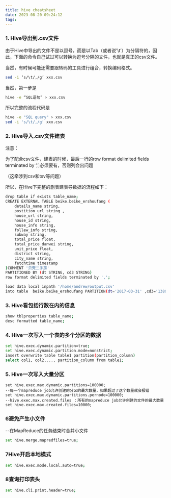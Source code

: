 ```yaml
---
title: hive cheatsheet
date: 2023-08-20 09:24:12
tags:
---
```


### 1. Hive导出到.csv文件
由于Hive中导出的文件不是以逗号，而是以Tab（或者说’\t’）为分隔符的，因此，下面的命令自己试过可以转换为逗号分隔的文件，也就是真正的csv文件。

当然，有时候可能还需要跟转码的工具进行组合，转换编码格式。
```bash
sed -i ‘s/\t/,/g’ xxx.csv
``````
当然，第一步是
```bash
hive -e “SQL语句” > xxx.csv
```
所以完整的流程代码是

```bash
hive -e "SQL query" > xxx.csv
sed -i 's/\t/,/g' xxx.csv
```
### 2. Hive导入.csv文件建表
注意：

为了配合csv文件，建表的时候，最后一行的row format delimited fields terminated by ‘,’;必须要有，否则列会出问题

（这牵涉到csv和tsv等问题）

所以，在Hive下完整的删表建表导数据的流程如下：

```bash
drop table if exists table_name;
CREATE EXTERNAL TABLE beike.beike_ershoufang (
    details_name string,
    postition_url string ,
    house_url string,
    house_id string,
    house_info string,
    follew_info string,
    subway string,
    total_price float,
    total_price_danwei string,
    unit_price float,
    district string,
    city_name string,
    fetchtime timestamp
)COMMENT '贝壳二手房'
PARTITIONED BY (dt STRING, cd3 STRING)
row format delimited fields terminated by ',';

load data local inpath '/home/andrew/output.csv' 
into table  beike.beike_ershoufang PARTITION(dt='2017-03-31' ,cd3='1389');;
```

### 3. Hive看包括行数在内的信息
```bash
show tblproperties table_name;
desc formatted table_name;
```
### 4. Hive一次写入一个表的多个分区的数据
```bash
set hive.exec.dynamic.partition=true;
set hive.exec.dynamic.partition.mode=nonstrict;
insert overwrite table table1 partition(partition_column)
select col1, col2,..., partition_column from table1;
```
### 5. Hive一次写入大量分区
```
set hive.exec.max.dynamic.partitions=100000;
--每一个mapreduce job允许创建的分区的最大数量，如果超过了这个数量就会报错
set hive.exec.max.dynamic.partitions.pernode=100000;
--hive.exec.max.created.files ：所有的mapreduce job允许创建的文件的最大数量
set hive.exec.max.created.files=10000;
```
### 6避免产生小文件

--在MapReduce的任务结束时合并小文件
```bash
set hive.merge.mapredfiles=true;
```
### 7Hive开启本地模式
```bash
set hive.exec.mode.local.auto=true;
```
### 8查询打印表头
```bash
set hive.cli.print.header=true;
```